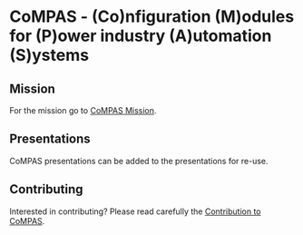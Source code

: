 # CoMPAS - (Co)nfiguration (M)odules for (P)ower industry (A)utomation (S)ystems

## Mission

For the mission go to [CoMPAS Mission](https://com-pas.github.io/contributing/MISSION-COMPAS.html).

## Presentations

CoMPAS presentations can be added to the presentations for re-use.

## Contributing

Interested in contributing? Please read carefully the [Contribution to CoMPAS](https://com-pas.github.io/contributing/).
